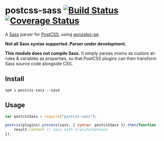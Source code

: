 # postcss-sass [![Build Status](https://travis-ci.org/AleshaOleg/postcss-sass.svg?branch=master)](https://travis-ci.org/AleshaOleg/postcss-sass) [![Coverage Status](https://coveralls.io/repos/github/AleshaOleg/postcss-sass/badge.svg?branch=master)](https://coveralls.io/github/AleshaOleg/postcss-sass?branch=master)

A [Sass](http://sass-lang.com/) parser for [PostCSS](https://github.com/postcss/postcss), using [gonzales-pe](https://github.com/tonyganch/gonzales-pe).

**Not all Sass syntax supported. Parser under development.**

**This module does not compile Sass.** It simply parses mixins as custom at-rules & variables as properties, so that PostCSS plugins can then transform Sass source code alongside CSS.

## Install
`npm i postcss-sass --save`

## Usage
```js
var postcssSass = require("postcss-sass");

postcss(plugins).process(sass, { syntax: postcssSass }).then(function (result) {
    result.content // Sass with transformations
});
```
